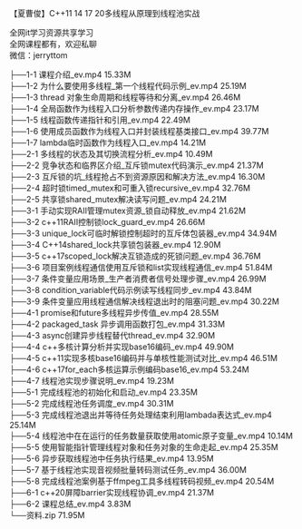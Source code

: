 【夏曹俊】C++11 14 17 20多线程从原理到线程池实战

全网it学习资源共享学习<br>全网课程都有，欢迎私聊<br>微信：jerryttom<br>

├──1-1 课程介绍_ev.mp4 15.33M<br> ├──1-2 为什么要使用多线程_第一个线程代码示例_ev.mp4 25.19M<br> ├──1-3 thread 对象生命周期和线程等待和分离_ev.mp4 26.46M<br> ├──1-4 全局函数作为线程入口分析参数传递内存操作_ev.mp4 23.17M<br> ├──1-5 线程函数传递指针和引用_ev.mp4 22.49M<br> ├──1-6 使用成员函数作为线程入口并封装线程基类接口_ev.mp4 39.77M<br> ├──1-7 lambda临时函数作为线程入口_ev.mp4 14.21M<br> ├──2-1 多线程的状态及其切换流程分析_ev.mp4 10.49M<br> ├──2-2 竞争状态和临界区介绍_互斥锁mutex代码演示_ev.mp4 21.37M<br> ├──2-3 互斥锁的坑_线程抢占不到资源原因和解决方法_ev.mp4 16.30M<br> ├──2-4 超时锁timed_mutex和可重入锁recursive_ev.mp4 32.76M<br> ├──2-5 共享锁shared_mutex解决读写问题_ev.mp4 24.21M<br> ├──3-1 手动实现RAII管理mutex资源_锁自动释放_ev.mp4 21.62M<br> ├──3-2 c++11RAII控制锁lock_guard_ev.mp4 26.66M<br> ├──3-3 unique_lock可临时解锁控制超时的互斥体包装器_ev.mp4 34.94M<br> ├──3-4 C++14shared_lock共享锁包装器_ev.mp4 12.90M<br> ├──3-5 c++17scoped_lock解决互锁造成的死锁问题_ev.mp4 36.76M<br> ├──3-6 项目案例线程通信使用互斥锁和list实现线程通信_ev.mp4 51.84M<br> ├──3-7 条件变量应用场景_生产者消费者信号处理步骤_ev.mp4 26.99M<br> ├──3-8 condition_variable代码示例读写线程同步_ev.mp4 43.84M<br> ├──3-9 条件变量应用线程通信解决线程退出时的阻塞问题_ev.mp4 30.22M<br> ├──4-1 promise和future多线程异步传值_ev.mp4 28.55M<br> ├──4-2 packaged_task 异步调用函数打包_ev.mp4 31.33M<br> ├──4-3 async创建异步线程替代thread_ev.mp4 32.90M<br> ├──4-4 c++多核计算分析并实现base16编码_ev.mp4 49.90M<br> ├──4-5 c++11实现多核base16编码并与单核性能测试对比_ev.mp4 46.51M<br> ├──4-6 c++17for_each多核运算示例编码base16_ev.mp4 53.24M<br> ├──4-7 线程池实现步骤说明_ev.mp4 19.23M<br> ├──5-1 完成线程池的初始化和启动_ev.mp4 23.35M<br> ├──5-2 完成线程池任务调度_ev.mp4 30.31M<br> ├──5-3 完成线程池退出并等待任务处理结束利用lambada表达式_ev.mp4 25.14M<br> ├──5-4 线程池中在在运行的任务数量获取使用atomic原子变量_ev.mp4 10.14M<br> ├──5-5 使用智能指针管理线程对象和任务对象的生命走起_ev.mp4 25.35M<br> ├──5-6 异步获取线程池中任务执行结果_ev.mp4 13.95M<br> ├──5-7 基于线程池实现音视频批量转码测试任务_ev.mp4 36.00M<br> ├──5-8 完成线程池案例基于ffmpeg工具多线程转码视频_ev.mp4 20.54M<br> ├──6-1 c++20屏障barrier实现线程协调_ev.mp4 21.37M<br> ├──6-2 课程总结_ev.mp4 3.83M<br> └──资料.zip 71.95M